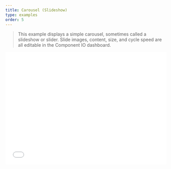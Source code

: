 ```yaml
---
title: Carousel (Slideshow)
type: examples
order: 5
---
```


> This example displays a simple carousel, sometimes called a slideshow or slider. Slide images, content, size, and cycle speed are all editable in the Component IO dashboard.

<iframe width="100%" height="350" src="//jsfiddle.net/component/64uhtkjh/embedded/result,html,js,css/" allowfullscreen="allowfullscreen" frameborder="0"></iframe>
